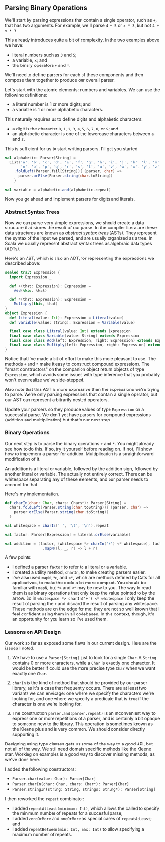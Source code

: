 ## Parsing Binary Operations

We'll start by parsing expressions that contain a single operator, such as `+`, that has two arguments. For example, we'll parse `4 + 5` or `x * 3`, but not `4 + x * 3`.

This already introduces quite a bit of complexity. In the two examples above we have:

- literal numbers such as `3` and `5`;
- a variable, `x`; and
- the binary operators `+` and `*`.

We'll need to define parsers for each of these components and then compose them together to produce our overall parser.

Let's start with the atomic elements: numbers and variables. We can use the following definitions:

- a literal number is 1 or more digits; and
- a variable is 1 or more alphabetic characters.

This naturally requires us to define digits and alphabetic characters:

- a digit is the character `0`, `1`, `2`, `3`, `4`, `5`, `6`, `7`, `8`, or `9`; and
- an alphabetic character is one of the lowercase characters between `a` and `z`. 

This is sufficient for us to start writing parsers. I'll get you started.

```scala
val alphabetic: Parser[String] =
  List('a', 'b', 'c', 'd', 'e', 'f', 'g', 'h', 'i', 'j', 'k', 'l', 'm',
       'n', 'o', 'p', 'q', 'r', 's', 't', 'u', 'v', 'w', 'x', 'y', 'z')
    .foldLeft(Parser.fail[String]){ (parser, char) =>
      parser.orElse(Parser.string(char.toString))
    }
    
val variable = alphabetic.and(alphabetic.repeat)
```

Now you go ahead and implement parsers for digits and literals.


### Abstract Syntax Trees

Now we can parse very simple expressions, we should create a data structure that stores the result of our parse. In the compiler literature these data structures are known as *abstract syntax trees* (ASTs). They represent the syntax of the input we parsed, and are usually organized as a tree. In Scala we usually represent abstract syntax trees as algebraic data types (ADTs).

Here's an AST, which is also an ADT, for representing the expressions we described above:

```scala mdoc:silent:reset-object
sealed trait Expression {
  import Expression._

  def +(that: Expression): Expression =
    Add(this, that)

  def *(that: Expression): Expression =
    Multiply(this, that)
}
object Expression {
  def literal(value: Int): Expression = Literal(value)
  def variable(value: String): Expression = Variable(value)

  final case class Literal(value: Int) extends Expression
  final case class Variable(value: String) extends Expression
  final case class Add(left: Expression, right: Expression) extends Expression
  final case class Multiply(left: Expression, right: Expression) extends Expression
}
```

Notice that I've made a bit of effort to make this more pleasant to use. The methods `+` and `*` make it easy to construct compound expressions. The "smart constructors" on the companion object return objects of type `Expression`, which avoids some issues with type inference that you probably won't even realize we've side-stepped.

Also note that this AST is more expressive than the expressions we're trying to parse. We're only parsing expressions that contain a single operator, but our AST can represent arbitrarily nested operators.

Update your parsers so they produce values of type `Expression` on a successful parse. We don't yet have parsers for compound expressions (addition and multiplication) but that's our next step.


### Binary Operations

Our next step is to parse the binary operations `+` and `*`. You might already see how to do this. If so, try it yourself before reading on. If not, I'll show how to implement a parser for addition. Multiplication is a straightforward modification of it.

An addition is a literal or variable, followed by the addition sign, followed by another literal or variable. The actually not entirely correct. There can be whitespace separating any of these elements, and our parser needs to account for that. 

Here's my implementation.

```scala
def charIn(char: Char, chars: Chars*): Parser[String] =
  chars.foldLeft(Parser.string(char.toString)){ (parser, char) =>
    parser.orElse(Parser.string(char.toString)) 
  }
  
val whitespace = charIn(' ', '\t', '\n').repeat

val factor: Parser[Expression] = literal.orElse(variable)

val addition = (factor, (whitespace *> charIn('+') <* whitespace), factor)
                 .mapN((l, _, r) => l + r)
```

A few points:

- I defined a parser `factor` to refer to a literal or a variable.
- I created a utility method, `charIn`, to make creating parsers easier.
- I've also used `mapN`, `*>`, and `<*`, which are methods defined by Cats for all applicatives, to make the code a bit more compact. You should be familiar with `mapN`, but `*>` and `<*` may be new to you. The way to read them is as binary operations that only keep the value pointed to by the arrow. So in `whitespace *> charIn('+') <* whitespace` I only keep the result of parsing the `+` and discard the result of parsing any whitespace. These methods are on the edge for me: they are not so well known that I feel confident using them in all codebases. In this context, though, it's an opportunity for you learn so I've used them.


### Lessons on API Design

Our work so far as exposed some flaws in our current design. Here are the issues I noted:

1. We have to use a `Parser[String]` just to look for a single `Char`. A `String` contains 0 or more characters, while a `Char` is exactly one character. It would be better if could use the more precise type `Char` when we want exactly one `Char`.

2. `charIn` is the kind of method that should be provided by our parser library, as it's a case that frequently occurs. There are at least two variants we can envisage: one where we specify the characters we're looking for, and one where we specify a predicate that is `true` if the character is one we're looking for.

3. The construction `parser.and(parser.repeat)` is an inconvenient way to express one or more repetitions of a parser, and is certainly a bit opaque to someone new to the library. This operation is sometimes known as the Kleene plus and is very common. We should consider directly supporting it.

Designing using type classes gets us some of the way to a good API, but not all of the way. We still need domain specific methods like the Kleene star. Working on examples is a good way to discover missing methods, as we've done here.

I added the following constructors:

- `Parser.char(value: Char): Parser[Char]`
- `Parser.charIn(char: Char, chars: Char*): Parser[Char]`
- `Parser.stringIn(string: String, strings: String*): Parser[String]`

I then reworked the `repeat` combinator:

- I added `repeatAtLeast(minimum: Int)`, which allows the called to specify the minimum number of repeats for a succesful parse;
- I added `zeroOrMore` and `oneOrMore` as special cases of `repeatAtLeast`; and
- I added `repeatBetween(min: Int, max: Int)` to allow specifying a maximum number of repeats.
